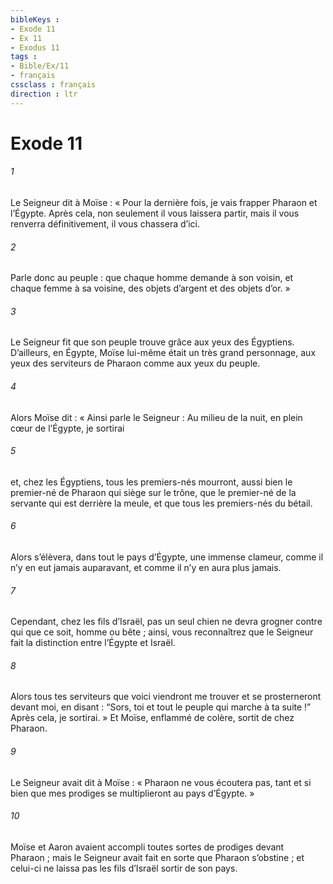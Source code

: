 ```yaml
---
bibleKeys : 
- Exode 11
- Ex 11
- Exodus 11
tags : 
- Bible/Ex/11
- français
cssclass : français
direction : ltr
---
```


# Exode 11

###### 1
Le Seigneur dit à Moïse : « Pour la dernière fois, je vais frapper Pharaon et l’Égypte. Après cela, non seulement il vous laissera partir, mais il vous renverra définitivement, il vous chassera d’ici.
###### 2
Parle donc au peuple : que chaque homme demande à son voisin, et chaque femme à sa voisine, des objets d’argent et des objets d’or. »
###### 3
Le Seigneur fit que son peuple trouve grâce aux yeux des Égyptiens. D’ailleurs, en Égypte, Moïse lui-même était un très grand personnage, aux yeux des serviteurs de Pharaon comme aux yeux du peuple.
###### 4
Alors Moïse dit : « Ainsi parle le Seigneur : Au milieu de la nuit, en plein cœur de l’Égypte, je sortirai
###### 5
et, chez les Égyptiens, tous les premiers-nés mourront, aussi bien le premier-né de Pharaon qui siège sur le trône, que le premier-né de la servante qui est derrière la meule, et que tous les premiers-nés du bétail.
###### 6
Alors s’élèvera, dans tout le pays d’Égypte, une immense clameur, comme il n’y en eut jamais auparavant, et comme il n’y en aura plus jamais.
###### 7
Cependant, chez les fils d’Israël, pas un seul chien ne devra grogner contre qui que ce soit, homme ou bête ; ainsi, vous reconnaîtrez que le Seigneur fait la distinction entre l’Égypte et Israël.
###### 8
Alors tous tes serviteurs que voici viendront me trouver et se prosterneront devant moi, en disant : “Sors, toi et tout le peuple qui marche à ta suite !” Après cela, je sortirai. » Et Moïse, enflammé de colère, sortit de chez Pharaon.
###### 9
Le Seigneur avait dit à Moïse : « Pharaon ne vous écoutera pas, tant et si bien que mes prodiges se multiplieront au pays d’Égypte. »
###### 10
Moïse et Aaron avaient accompli toutes sortes de prodiges devant Pharaon ; mais le Seigneur avait fait en sorte que Pharaon s’obstine ; et celui-ci ne laissa pas les fils d’Israël sortir de son pays.
